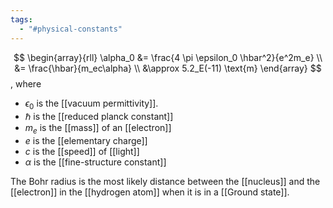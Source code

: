 ```yaml
---
tags:
  - "#physical-constants"
---
```

$$
\begin{array}{rll}
\alpha_0 &= \frac{4 \pi \epsilon_0 \hbar^2}{e^2m_e} \\
&= \frac{\hbar}{m_ec\alpha} \\
&\approx 5.2_E(-11) \text{m}
\end{array}
$$, where
- $\epsilon_0$ is the [[vacuum permittivity]].
- $\hbar$ is the [[reduced planck constant]]
- $m_e$ is the [[mass]] of an [[electron]]
- $e$ is the [[elementary charge]]
- $c$ is the [[speed]] of [[light]]
- $\alpha$ is the [[fine-structure constant]]

The Bohr radius is the most likely distance between the [[nucleus]] and the [[electron]] in the [[hydrogen atom]] when it is in a [[Ground state]].
